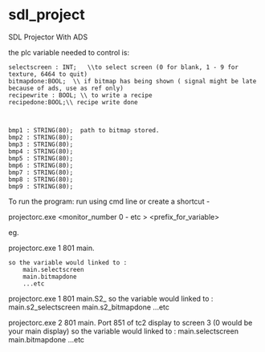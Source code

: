 # sdl_project
SDL Projector With ADS

the plc variable needed to control is:

	selectscreen : INT;   \\to select screen (0 for blank, 1 - 9 for texture, 6464 to quit)
	bitmapdone:BOOL;  \\ if bitmap has being shown ( signal might be late because of ads, use as ref only)
	recipewrite : BOOL; \\ to write a recipe
	recipedone:BOOL;\\ recipe write done



	bmp1 : STRING(80);  path to bitmap stored.
	bmp2 : STRING(80);
	bmp3 : STRING(80);
	bmp4 : STRING(80);
	bmp5 : STRING(80);
	bmp6 : STRING(80);
	bmp7 : STRING(80);
	bmp8 : STRING(80);
	bmp9 : STRING(80);

To run the program:
run using cmd line or create a shortcut -

projectorc.exe <monitor_number 0 - etc > <adsportno> <prefix_for_variable>


eg.

projectorc.exe 1 801 main.

	so the variable would linked to :
		main.selectscreen
		main.bitmapdone
		...etc


projectorc.exe 1 801 main.S2_
		so the variable would linked to :
		main.s2_selectscreen
		main.s2_bitmapdone
		...etc

projectorc.exe 2 801 main.
		Port 851 of tc2
		display to screen 3 (0 would be your main display) 
		so the variable would linked to :
			main.selectscreen
			main.bitmapdone
			...etc
